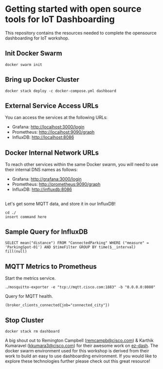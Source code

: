 # Getting started with open source tools for IoT Dashboarding
This repository contains the resources needed to complete the opensource dashboarding for IoT workshop.


## Init Docker Swarm
```
docker swarm init
```

## Bring up Docker Cluster
```
docker stack deploy -c docker-compose.yml dashboard
```

## External Service Access URLs

You can access the services at the following URLs:
- Grafana: [http://localhost:3000/login](http://localhost:3000/login)
- Prometheus: [http://localhost:9090/graph](http://localhost:9090/graph)
- InfluxDB: [http://localhost:8086](http://localhost:8086)

## Docker Internal Network URLs

To reach other services within the same Docker swarm, you will need to use their internal DNS names as follows:
- Grafana: [http://grafana:3000/login](http://grafana:3000/login)
- Prometheus: [http://prometheus:9090/graph](http://prometheus:9090/graph)
- InfluxDB: [http://influxdb:8086](http://influxdb:8086)

##

Let's get some MQTT data, and store it in our InfluxDB!

```
cd ./
insert command here
```

## Sample Query for InfluxDB

```
SELECT mean("distance") FROM "ConnectedParking" WHERE ("measure" = 'ParkingSpot-01') AND $timeFilter GROUP BY time($__interval) fill(null)
```

## MQTT Metrics to Prometheus

Start the metrics service.
```
./mosquitto-exporter -e "tcp://mqtt.cisco.com:1883" -b "0.0.0.0:8080"
```

Query for MQTT health.
```
(broker_clients_connected{job="connected_city"})
```

## Stop Cluster
```
docker stack rm dashboard
```







A big shout out to Remington Campbell (remcampb@cisco.com) & Karthik Kumaravel (kkumara3@cisco.com) for their awesome work on [ez-dash](https://github.com/cisco-ie/ez-dash).  The docker swarm environment used for this workshop is derived from their work to build an easy to use dashboarding environment. If you would like to explore these technologies further please check out this great resource!
